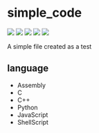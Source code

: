 # simple_code
![](https://img.shields.io/badge/C-4682b4?style=for-the-badge&logo=c)
![](https://img.shields.io/badge/C++-4682b4?style=for-the-badge&logo=cplusplus)
![](https://img.shields.io/badge/Python-ffd43b?style=for-the-badge&logo=python)
![](https://img.shields.io/badge/JavaScript-323330?style=for-the-badge&logo=javascript)
![](https://img.shields.io/badge/Bash-708090?style=for-the-badge&logo=gnubash)

A simple file created as a test
## language
- Assembly
- C
- C++
- Python
- JavaScript
- ShellScript
